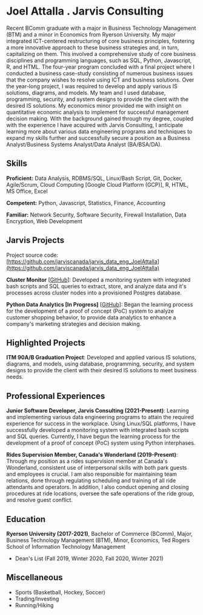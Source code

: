 # Joel Attalla . Jarvis Consulting

Recent BComm graduate with a major in Business Technology Management (BTM) and a minor in Economics from Ryerson University. My major integrated ICT-centered restructuring of core business principles, fostering a more innovative approach to these business strategies and, in turn, capitalizing on them. This involved a comprehensive study of core business disciplines and programming languages, such as SQL, Python, Javascript, R, and HTML. The four-year program concluded with a final project where I conducted a business case-study consisting of numerous business issues that the company wishes to resolve using ICT and business solutions. Over the year-long project, I was required to develop and apply various IS solutions, diagrams, and models. My team and I used database, programming, security, and system designs to provide the client with the desired IS solutions. My economics minor provided me with insight on quantitative economic analysis to implement for successful management decision making. With the background gained through my degree, coupled with the experience I have acquired with Jarvis Consulting, I anticipate learning more about various data engineering programs and techniques to expand my skills further and successfully secure a position as a Business Analyst/Business Systems Analyst/Data Analyst (BA/BSA/DA).

## Skills

**Proficient:** Data Analysis, RDBMS/SQL, Linux/Bash Script, Git, Docker, Agile/Scrum, Cloud Computing [Google Cloud Platform (GCP)], R, HTML, MS Office, Excel

**Competent:** Python, Javascript, Statistics, Finance, Accounting

**Familiar:** Network Security, Software Security, Firewall Installation, Data Encryption, Web Development

## Jarvis Projects

Project source code: [https://github.com/jarviscanada/jarvis_data_eng_JoelAttalla](https://github.com/jarviscanada/jarvis_data_eng_JoelAttalla)


**Cluster Monitor** [[GitHub](https://github.com/jarviscanada/jarvis_data_eng_JoelAttalla/tree/master/linux_sql)]: Developed a monitoring system with integrated bash scripts and SQL queries to extract, store, and analyze data and it's processes across cluster nodes into a provisioned Postgres database.

**Python Data Analytics [In Progress]** [[GitHub](https://github.com/jarviscanada/jarvis_data_eng_JoelAttalla/tree/master )]: Began the learning process for the development of a proof of concept (PoC) system to analyze customer shopping behavior, to provide data analytics to enhance a company's marketing strategies and decision making. 


## Highlighted Projects
**ITM 90A/B Graduation Project**: Developed and applied various IS solutions, diagrams, and models, using database, programming, security, and system designs to provide the client with their desired IS solutions to meet business needs.


## Professional Experiences

**Junior Software Developer, Jarvis Consulting (2021-Present)**: Learning and implementing various data engineering programs to attain the required experience for success in the workplace. Using Linux/SQL platforms, I have successfully developed a monitoring system with integrated bash scripts and SQL queries. Currently, I have begun the learning process for the development of a proof of concept (PoC) system using Python interphases.

**Rides Supervision Member, Canada's Wonderland (2019-Present)**: Through my position as a rides supervision member at Canada's Wonderland, consistent use of interpersonal skills with both park guests and employees is crucial. I am also responsible for maintaining team relations, done through regulating scheduling and training of all ride attendants and operators. In addition, I also conduct opening and closing procedures at ride locations, oversee the safe operations of the ride group, and resolve guest conflict.


## Education
**Ryerson University (2017-2021)**, Bachelor of Commerce (BComm), Major, Business Technology Management (BTM), Minor, Economics, Ted Rogers School of Information Technology Management
- Dean's List (Fall 2019, Winter 2020, Fall 2020, Winter 2021)


## Miscellaneous
- Sports (Basketball, Hockey, Soccer)
- Trading/Investing
- Running/Hiking